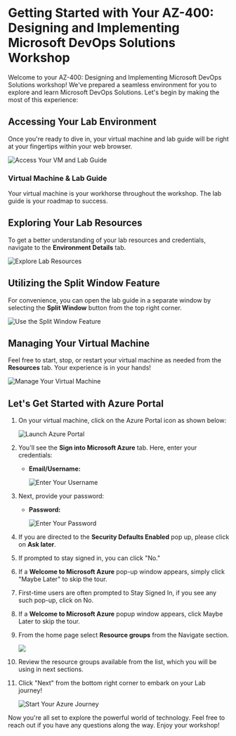 # Getting Started with Your AZ-400: Designing and Implementing Microsoft DevOps Solutions Workshop
 
Welcome to your AZ-400: Designing and Implementing Microsoft DevOps Solutions workshop! We've prepared a seamless environment for you to explore and learn Microsoft DevOps Solutions. Let's begin by making the most of this experience:
 
## Accessing Your Lab Environment
 
Once you're ready to dive in, your virtual machine and lab guide will be right at your fingertips within your web browser.
 
![Access Your VM and Lab Guide](./images/labguide.png)

### Virtual Machine & Lab Guide
 
Your virtual machine is your workhorse throughout the workshop. The lab guide is your roadmap to success.
 
## Exploring Your Lab Resources
 
To get a better understanding of your lab resources and credentials, navigate to the **Environment Details** tab.
 
![Explore Lab Resources](./images/env.png)
 
## Utilizing the Split Window Feature
 
For convenience, you can open the lab guide in a separate window by selecting the **Split Window** button from the top right corner.
 
![Use the Split Window Feature](./images/spl.png)
 
## Managing Your Virtual Machine
 
Feel free to start, stop, or restart your virtual machine as needed from the **Resources** tab. Your experience is in your hands!
 
![Manage Your Virtual Machine](./images/res.png)
  
## Let's Get Started with Azure Portal
 
1. On your virtual machine, click on the Azure Portal icon as shown below:
 
    ![Launch Azure Portal](./images/az.png)
 
2. You'll see the **Sign into Microsoft Azure** tab. Here, enter your credentials:
 
   - **Email/Username:** <inject key="AzureAdUserEmail"></inject>
 
      ![Enter Your Username](images/dp-500-intro-4.png)
 
3. Next, provide your password:
 
   - **Password:** <inject key="AzureAdUserPassword"></inject>
 
     ![Enter Your Password](images/dp-500-intro-5.png)

1. If you are directed to the **Security Defaults Enabled** pop up, please click on **Ask later**.
 
4. If prompted to stay signed in, you can click "No."
 
5. If a **Welcome to Microsoft Azure** pop-up window appears, simply click "Maybe Later" to skip the tour.

1. First-time users are often prompted to Stay Signed In, if you see any such pop-up, click on No.
   
1. If a **Welcome to Microsoft Azure** popup window appears, click Maybe Later to skip the tour.

1. From the home page select **Resource groups** from the Navigate section.

    ![](images/dp-500-intro-6.png)
    
1. Review the resource groups available from the list, which you will be using in next sections.

6. Click "Next" from the bottom right corner to embark on your Lab journey!
 
   ![Start Your Azure Journey](./images/az-400-intro5.png)

Now you're all set to explore the powerful world of technology. Feel free to reach out if you have any questions along the way. Enjoy your workshop!
